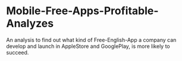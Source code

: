 # Mobile-Free-Apps-Profitable-Analyzes
An analysis to find out what kind of Free-English-App a company can develop and launch in AppleStore and GooglePlay, is more likely to succeed.
